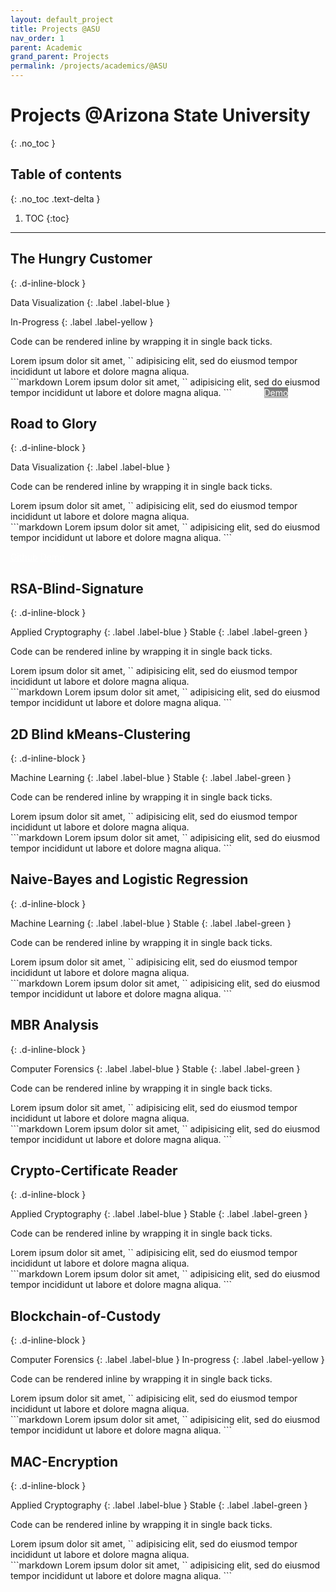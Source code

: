 ```yaml
---
layout: default_project
title: Projects @ASU
nav_order: 1
parent: Academic
grand_parent: Projects
permalink: /projects/academics/@ASU
---
```


<link rel="stylesheet" href="..\..\assets\css\bootstrap-iso.css" crossorigin="anonymous">

# Projects @Arizona State University
{: .no_toc }

## Table of contents
{: .no_toc .text-delta }

1. TOC
{:toc}

---

## The Hungry Customer
{: .d-inline-block }

Data Visualization
{: .label .label-blue }

In-Progress
{: .label .label-yellow }


Code can be rendered inline by wrapping it in single back ticks.


<div class="code-example" markdown="1">
Lorem ipsum dolor sit amet, `<inline code snippet>` adipisicing elit, sed do eiusmod tempor incididunt ut labore et dolore magna aliqua.
</div>
```markdown
Lorem ipsum dolor sit amet, `<inline code snippet>` adipisicing elit, sed do eiusmod tempor incididunt ut labore et dolore magna aliqua.
```
<a href="https://github.com/asgaonkar/The-Hungry-Entrepreneur" class="btn btn-purple mr-2" style="color:white">Github</a>
<!-- [Github](https://github.com/asgaonkar/The-Hungry-Entrepreneur){: .btn .btn-purple .mr-2 } -->
<a href="#" class="btn btn-green disabled" style="color:white; background-color: gray">Demo</a>
<!-- [Demo](){: .btn .btn-green .disabled} -->



## Road to Glory
{: .d-inline-block }

Data Visualization
{: .label .label-blue }


Code can be rendered inline by wrapping it in single back ticks.

<div class="code-example" markdown="1">
Lorem ipsum dolor sit amet, `<inline code snippet>` adipisicing elit, sed do eiusmod tempor incididunt ut labore et dolore magna aliqua.
</div>
```markdown
Lorem ipsum dolor sit amet, `<inline code snippet>` adipisicing elit, sed do eiusmod tempor incididunt ut labore et dolore magna aliqua.
```

<a href="https://github.com/asgaonkar/The-Hungry-Entrepreneur" class="btn btn-purple mr-2" style="color:white">Github</a>
<a href="https://github.com/asgaonkar/Road-to-Glory" class="btn btn-green" style="color:white;">Demo</a>


<!-- [Github](https://github.com/asgaonkar/Road-to-Glory){: .btn .btn-purple .mr-2} -->
<!-- [Demo](https://asgaonkar.github.io/Road-to-Glory/){: .btn .btn-green} -->



## RSA-Blind-Signature
{: .d-inline-block }

Applied Cryptography
{: .label .label-blue }
Stable
{: .label .label-green }


Code can be rendered inline by wrapping it in single back ticks.

<div class="code-example" markdown="1">
Lorem ipsum dolor sit amet, `<inline code snippet>` adipisicing elit, sed do eiusmod tempor incididunt ut labore et dolore magna aliqua.
</div>
```markdown
Lorem ipsum dolor sit amet, `<inline code snippet>` adipisicing elit, sed do eiusmod tempor incididunt ut labore et dolore magna aliqua.
```
<a href="https://github.com/asgaonkar/RSA-Blind-Signature" class="btn btn-purple mr-2" style="color:white">Github</a>
<!-- [Github](https://github.com/asgaonkar/RSA-Blind-Signature){: .btn .btn-purple } -->



## 2D Blind kMeans-Clustering
{: .d-inline-block }

Machine Learning
{: .label .label-blue }
Stable
{: .label .label-green }


Code can be rendered inline by wrapping it in single back ticks.

<div class="code-example" markdown="1">
Lorem ipsum dolor sit amet, `<inline code snippet>` adipisicing elit, sed do eiusmod tempor incididunt ut labore et dolore magna aliqua.
</div>
```markdown
Lorem ipsum dolor sit amet, `<inline code snippet>` adipisicing elit, sed do eiusmod tempor incididunt ut labore et dolore magna aliqua.
```
<a href="https://github.com/asgaonkar/2D-Blind-kMeans-Clustering" class="btn btn-purple mr-2" style="color:white">Github</a>
<!-- [Github](https://github.com/asgaonkar/2D-Blind-kMeans-Clustering){: .btn .btn-purple } -->





## Naive-Bayes and Logistic Regression
{: .d-inline-block }

Machine Learning
{: .label .label-blue }
Stable
{: .label .label-green }


Code can be rendered inline by wrapping it in single back ticks.

<div class="code-example" markdown="1">
Lorem ipsum dolor sit amet, `<inline code snippet>` adipisicing elit, sed do eiusmod tempor incididunt ut labore et dolore magna aliqua.
</div>
```markdown
Lorem ipsum dolor sit amet, `<inline code snippet>` adipisicing elit, sed do eiusmod tempor incididunt ut labore et dolore magna aliqua.
```
<a href="https://github.com/asgaonkar/Naive-Bayes_and_Logistic-Regression" class="btn btn-purple mr-2" style="color:white">Github</a>
<!-- [Github](https://github.com/asgaonkar/Naive-Bayes_and_Logistic-Regression){: .btn .btn-purple } -->





## MBR Analysis
{: .d-inline-block }

Computer Forensics
{: .label .label-blue }
Stable
{: .label .label-green }


Code can be rendered inline by wrapping it in single back ticks.

<div class="code-example" markdown="1">
Lorem ipsum dolor sit amet, `<inline code snippet>` adipisicing elit, sed do eiusmod tempor incididunt ut labore et dolore magna aliqua.
</div>
```markdown
Lorem ipsum dolor sit amet, `<inline code snippet>` adipisicing elit, sed do eiusmod tempor incididunt ut labore et dolore magna aliqua.
```
<a href="https://github.com/asgaonkar/Read-MBR" class="btn btn-purple mr-2" style="color:white">Github</a>
<!-- [Github](https://github.com/asgaonkar/Read-MBR){: .btn .btn-purple } -->




## Crypto-Certificate Reader
{: .d-inline-block }

Applied Cryptography
{: .label .label-blue }
Stable
{: .label .label-green }


Code can be rendered inline by wrapping it in single back ticks.

<div class="code-example" markdown="1">
Lorem ipsum dolor sit amet, `<inline code snippet>` adipisicing elit, sed do eiusmod tempor incididunt ut labore et dolore magna aliqua.
</div>
```markdown
Lorem ipsum dolor sit amet, `<inline code snippet>` adipisicing elit, sed do eiusmod tempor incididunt ut labore et dolore magna aliqua.
```
<a href="https://github.com/asgaonkar/Crypto-Certificate-Reader" class="btn btn-purple mr-2" style="color:white">Github</a>
<!-- [Github](https://github.com/asgaonkar/Crypto-Certificate-Reader){: .btn .btn-purple } -->




## Blockchain-of-Custody 
{: .d-inline-block }

Computer Forensics
{: .label .label-blue }
In-progress
{: .label .label-yellow }


Code can be rendered inline by wrapping it in single back ticks.

<div class="code-example" markdown="1">
Lorem ipsum dolor sit amet, `<inline code snippet>` adipisicing elit, sed do eiusmod tempor incididunt ut labore et dolore magna aliqua.
</div>
```markdown
Lorem ipsum dolor sit amet, `<inline code snippet>` adipisicing elit, sed do eiusmod tempor incididunt ut labore et dolore magna aliqua.
```
<a href="#" class="btn btn-purple mr-2" style="color:white">Github</a>
<!-- [Github](){: .btn .btn-purple .disabled} -->




## MAC-Encryption 
{: .d-inline-block }

Applied Cryptography
{: .label .label-blue }
Stable
{: .label .label-green }


Code can be rendered inline by wrapping it in single back ticks.

<div class="code-example" markdown="1">
Lorem ipsum dolor sit amet, `<inline code snippet>` adipisicing elit, sed do eiusmod tempor incididunt ut labore et dolore magna aliqua.
</div>
```markdown
Lorem ipsum dolor sit amet, `<inline code snippet>` adipisicing elit, sed do eiusmod tempor incididunt ut labore et dolore magna aliqua.
```
<a href="https://github.com/asgaonkar/MAC-Encryption" class="btn btn-purple mr-2" style="color:white">Github</a>
<!-- [Github](https://github.com/asgaonkar/MAC-Encryption){: .btn .btn-purple } -->

<script src="https://code.jquery.com/jquery-3.4.1.slim.min.js" integrity="sha384-J6qa4849blE2+poT4WnyKhv5vZF5SrPo0iEjwBvKU7imGFAV0wwj1yYfoRSJoZ+n" crossorigin="anonymous"></script>
<script src="https://cdn.jsdelivr.net/npm/popper.js@1.16.0/dist/umd/popper.min.js" integrity="sha384-Q6E9RHvbIyZFJoft+2mJbHaEWldlvI9IOYy5n3zV9zzTtmI3UksdQRVvoxMfooAo" crossorigin="anonymous"></script>
<script src="https://stackpath.bootstrapcdn.com/bootstrap/4.4.1/js/bootstrap.min.js" integrity="sha384-wfSDF2E50Y2D1uUdj0O3uMBJnjuUD4Ih7YwaYd1iqfktj0Uod8GCExl3Og8ifwB6" crossorigin="anonymous"></script>
<script src="https://unpkg.com/aos@next/dist/aos.js"></script>
<script>
  AOS.init();
  $(window).on('load', function() {
        for(var i=0;i<document.getElementsByClassName('bootstrap-iso').length;i++)
        {
            document.getElementsByClassName('tags')[i].setAttribute("id", document.getElementsByClassName('bootstrap-iso')[i].getElementsByTagName('h2')[0].getAttribute('id'))
        }
        AOS.refresh();
        var $animation_elements = $('.bootstrap-iso');
        var $window = $(window);
        var window_height = $window.height();
        var window_top_position = $window.scrollTop();
        var window_bottom_position = (window_top_position + window_height);
        $('.main-content-wrap').on('scroll', function() {
            console.log("triggered");
            $.each($animation_elements, function() {
                var $element = $(this);
                var element_height = $element.outerHeight();
                var element_top_position = $element.offset().top;
                var element_bottom_position = (element_top_position + element_height);
                if ((element_bottom_position >= window_top_position + 100) && (element_top_position <= window_bottom_position - 50)) {
                    $element.addClass('aos-animate');
                } else {
                    $element.removeClass('aos-animate');
                }
            });
        });
  });
</script>